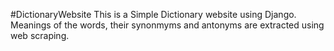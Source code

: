 #DictionaryWebsite
This is a Simple Dictionary website using Django. Meanings of the words, their synonmyms and antonyms are 
extracted using web scraping. 